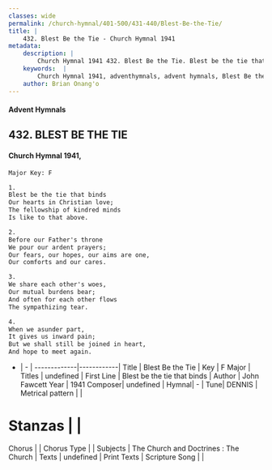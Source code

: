 ```yaml
---
classes: wide
permalink: /church-hymnal/401-500/431-440/Blest-Be-the-Tie/
title: |
    432. Blest Be the Tie - Church Hymnal 1941
metadata:
    description: |
        Church Hymnal 1941 432. Blest Be the Tie. Blest be the tie that binds Our hearts in Christian love; The fellowship of kindred minds Is like to that above. 
    keywords:  |
        Church Hymnal 1941, adventhymnals, advent hymnals, Blest Be the Tie, Blest be the tie that binds . 
    author: Brian Onang'o
---
```


#### Advent Hymnals
## 432. BLEST BE THE TIE
####  Church Hymnal 1941,

```txt
Major Key: F

1.
Blest be the tie that binds
Our hearts in Christian love;
The fellowship of kindred minds
Is like to that above.

2.
Before our Father's throne
We pour our ardent prayers;
Our fears, our hopes, our aims are one,
Our comforts and our cares.

3.
We share each other's woes,
Our mutual burdens bear;
And often for each other flows
The sympathizing tear.

4.
When we asunder part,
It gives us inward pain;
But we shall still be joined in heart,
And hope to meet again.

```

- |   -  |
-------------|------------|
Title | Blest Be the Tie |
Key | F Major |
Titles | undefined |
First Line | Blest be the tie that binds  |
Author | John Fawcett
Year | 1941
Composer| undefined |
Hymnal|  - |
Tune| DENNIS |
Metrical pattern | |
# Stanzas |  |
Chorus |  |
Chorus Type |  |
Subjects | The Church and Doctrines : The Church |
Texts | undefined |
Print Texts | 
Scripture Song |  |
    
